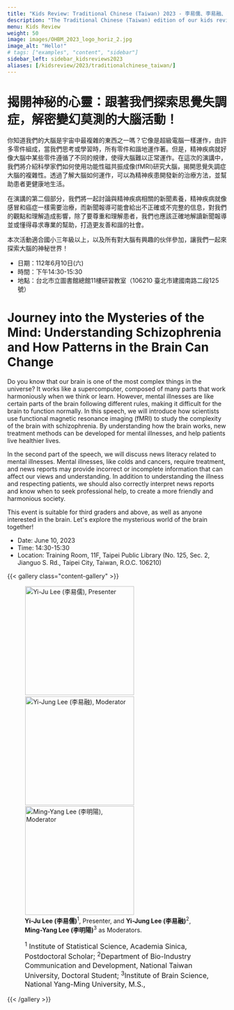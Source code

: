 ```yaml
---
title: "Kids Review: Traditional Chinese (Taiwan) 2023 - 李易儒、李易融、李明陽"
description: "The Traditional Chinese (Taiwan) edition of our kids review"
menu: Kids Review
weight: 50
image: images/OHBM_2023_logo_horiz_2.jpg
image_alt: "Hello!"
# tags: ["examples", "content", "sidebar"]
sidebar_left: sidebar_kidsreviews2023
aliases: [/kidsreview/2023/traditionalchinese_taiwan/]
---
```


# 揭開神秘的心靈：跟著我們探索思覺失調症，解密變幻莫測的大腦活動！

你知道我們的大腦是宇宙中最複雜的東西之一嗎？它像是超級電腦一樣運作，由許多零件組成，當我們思考或學習時，所有零件和諧地運作著。但是，精神疾病就好像大腦中某些零件遵循了不同的規律，使得大腦難以正常運作。在這次的演講中，我們將介紹科學家們如何使用功能性磁共振成像(fMRI)研究大腦，揭開思覺失調症大腦的複雜性。透過了解大腦如何運作，可以為精神疾患開發新的治療方法，並幫助患者更健康地生活。

在演講的第二個部分，我們將一起討論與精神疾病相關的新聞素養，精神疾病就像感冒和癌症一樣需要治療，而新聞報導可能會給出不正確或不完整的信息，對我們的觀點和理解造成影響，除了要尊重和理解患者，我們也應該正確地解讀新聞報導並或懂得尋求專業的幫助，打造更友善和諧的社會。

本次活動適合國小三年級以上，以及所有對大腦有興趣的伙伴參加，讓我們一起來探索大腦的神秘世界！

- 日期：112年6月10日(六)
- 時間：下午14:30-15:30
- 地點：台北市立圖書館總館11樓研習教室（106210 臺北市建國南路二段125號）


# Journey into the Mysteries of the Mind: Understanding Schizophrenia and How Patterns in the Brain Can Change

Do you know that our brain is one of the most complex things in the universe? It works like a supercomputer, composed of many parts that work harmoniously when we think or learn. However, mental illnesses are like certain parts of the brain following different rules, making it difficult for the brain to function normally. In this speech, we will introduce how scientists use functional magnetic resonance imaging (fMRI) to study the complexity of the brain with schizophrenia. By understanding how the brain works, new treatment methods can be developed for mental illnesses, and help patients live healthier lives.

In the second part of the speech, we will discuss news literacy related to mental illnesses. Mental illnesses, like colds and cancers, require treatment, and news reports may provide incorrect or incomplete information that can affect our views and understanding. In addition to understanding the illness and  respecting patients, we should also correctly interpret news reports and know when to seek professional help, to create a more friendly and harmonious society.

This event is suitable for third graders and above, as well as anyone interested in the brain. Let's explore the mysterious world of the brain together!

- Date: June 10, 2023
- Time: 14:30-15:30	
- Location: Training Room, 11F, Taipei Public Library 
                (No. 125, Sec. 2, Jianguo S. Rd., Taipei City, Taiwan, R.O.C. 106210)

{{< gallery class="content-gallery" >}}
    <figure>
        <!-- <figure> -->
            <img style="margin: 0.1em 0.1em 0.1em 0.1em" src="/images/kidsreview_2023_mandarim_taiwan/YiJuLee.png" alt="Yi-Ju Lee (李易儒), Presenter" height="250">
            <img style="margin: 0.1em 0.1em 0.1em 0.1em" src="/images/kidsreview_2023_mandarim_taiwan/YiJungLee.png" alt="Yi-Jung Lee (李易融), Moderator" height="250">
            <img style="margin: 0.1em 0.1em 0.1em 0.1em" src="/images/kidsreview_2023_mandarim_taiwan/MingYangLee.png" alt="Ming-Yang Lee (李明陽), Moderator" height="250">
        <figcaption>
            <b>Yi-Ju Lee (李易儒)</b><sup>1</sup>, Presenter, and <b>Yi-Jung Lee (李易融)</b><sup>2</sup>, <b>Ming-Yang Lee (李明陽)</b><sup>3</sup> as Moderators.
            <span style="font-size: 16px">
                <p><sup>1</sup> Institute of Statistical Science, Academia Sinica, Postdoctoral Scholar; <sup>2</sup>Department of Bio-Industry Communication and Development, National Taiwan University, Doctoral Student; <sup>3</sup>Institute of Brain Science, National Yang-Ming University, M.S.,</p>
            </span>
        </figcaption>
    </figure>
{{< /gallery >}}

<!-- ## Message from organizers
Message here
-->

<!-- Youtube link, example https://www.youtube.com/watch?v=w7Ft2ymGmfc
{{< youtube w7Ft2ymGmfc >}}
-->